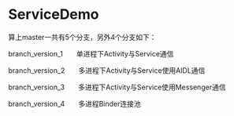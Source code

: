 # ServiceDemo

算上master一共有5个分支，另外4个分支如下：

branch_version_1       单进程下Activity与Service通信

branch_version_2       多进程下Activity与Service使用AIDL通信

branch_version_3       多进程下Activity与Service使用Messenger通信

branch_version_4       多进程Binder连接池


